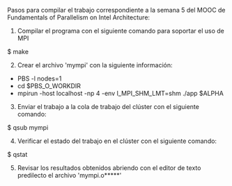 Pasos para compilar el trabajo correspondiente a la semana 5 del MOOC de Fundamentals of Parallelism on Intel Architecture:

1) Compilar el programa con el siguiente comando para soportar el uso de MPI

$ make

2) Crear el archivo 'mympi' con la siguiente información:

- PBS -l nodes=1
- cd $PBS_O_WORKDIR
- mpirun -host localhost -np 4 -env I_MPI_SHM_LMT=shm ./app $ALPHA

3) Enviar el trabajo a la cola de trabajo del clúster con el siguiente comando:

$ qsub mympi

4) Verificar el estado del trabajo en el clúster con el siguiente comando:

$ qstat

5) Revisar los resultados obtenidos abriendo con el editor de texto predilecto el archivo 'mympi.o*****'

